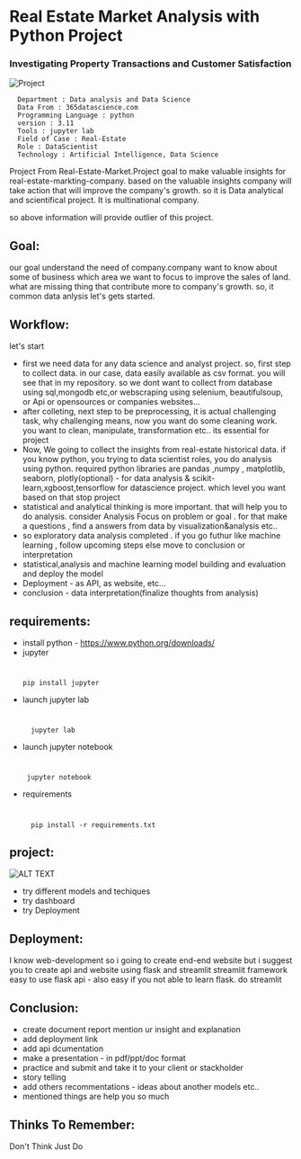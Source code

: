 # Real Estate Market Analysis with Python Project
### Investigating Property Transactions and Customer Satisfaction

![Project](https://images.unsplash.com/photo-1560520653-9e0e4c89eb11?q=80&w=3173&auto=format&fit=crop&ixlib=rb-4.0.3&ixid=M3wxMjA3fDB8MHxwaG90by1wYWdlfHx8fGVufDB8fHx8fA%3D%3D)

      Department : Data analysis and Data Science
      Data From : 365datascience.com
      Programming Language : python
      version : 3.11
      Tools : jupyter lab
      Field of Case : Real-Estate
      Role : DataScientist
      Technology : Artificial Intelligence, Data Science

Project From Real-Estate-Market.Project goal to make valuable insights for real-estate-markting-company. based on the valuable insights company will take action that will improve the company's growth. so it is Data analytical and scientifical project. It is multinational company. 

so above information will provide outlier of this project.

## Goal:
   our goal understand the need of company.company want to know about some of business which area we want to focus to improve the sales of land. what are missing thing that contribute more to company's growth. so, it common data anlysis let's gets started.

## Workflow:
   let's start
          
   * first we need data for any data science and analyst project. so, first step to collect data. in our case, data easily available as csv format. you will see that in my repository. so we dont want to collect from database using sql,mongodb etc,or webscraping using selenium, beautifulsoup, or Api or opensources or companies websites...
   * after colleting, next step to be preprocessing, it is actual challenging task, why challenging means, now you want do some cleaning work. you want to clean, manipulate,
      transformation etc.. its essential for project
   * Now, We going to collect the insights from real-estate historical data. if you know python, you trying to data scientist roles, you do analysis using python. required python libraries are pandas ,numpy , matplotlib, seaborn, plotly(optional) - for data analysis & scikit-learn,xgboost,tensorflow for datascience project. which level you want based on that stop project 
   * statistical and analytical thinking is more important. that will help you to do analysis. consider Analysis Focus on problem or goal . for that make a questions , find a answers from data by visualization&analysis etc..
   * so exploratory data analysis completed . if you go futhur like machine learning , follow upcoming steps else move to conclusion or interpretation
   * statistical,analysis and machine learning model building and evaluation and deploy the model
   * Deployment - as API, as website, etc...
   * conclusion - data interpretation(finalize thoughts from analysis)

## requirements:
   * install python - 
           https://www.python.org/downloads/
   * jupyter
     #
         pip install jupyter
   * launch jupyter lab
     #
           jupyter lab
   * launch jupyter notebook
     #
          jupyter notebook
   * requirements
     #
           pip install -r requirements.txt
 ## project:
   ![ALT TEXT](https://images.unsplash.com/photo-1551288049-bebda4e38f71?q=80&w=2940&auto=format&fit=crop&ixlib=rb-4.0.3&ixid=M3wxMjA3fDB8MHxwaG90by1wYWdlfHx8fGVufDB8fHx8fA%3D%3D)
  * try different models and techiques 
  * try dashboard 
  * try Deployment

## Deployment:
   I know web-development so i going to create end-end website but i suggest you to create api and website using flask and streamlit
   streamlit framework easy to use
   flask api - also easy if you not able to learn flask. do streamlit

## Conclusion:
   * create document report mention ur insight and explanation
   * add deployment link
   * add api dcumentation
   * make a presentation - in pdf/ppt/doc format
   * practice and submit and take it to your client or stackholder
   * story telling
   * add others recommentations - ideas about another models etc..
   * mentioned things are help you so much

## Thinks To Remember:
   Don't Think Just Do


